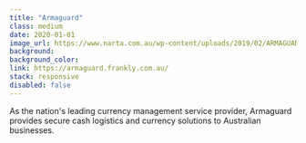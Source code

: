 ```yaml
---
title: "Armaguard"
class: medium
date: 2020-01-01
image_url: https://www.narta.com.au/wp-content/uploads/2019/02/ARMAGUARD-LOGO-NARTA.png
background: 
background_color:
link: https://armaguard.frankly.com.au/
stack: responsive
disabled: false
---
```


As the nation's leading currency management service provider, Armaguard provides secure cash logistics and currency solutions to Australian businesses.
